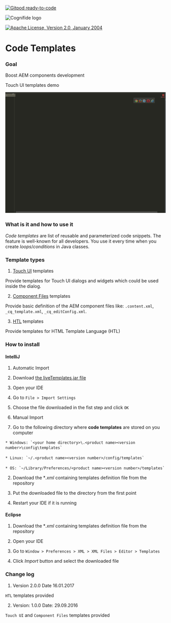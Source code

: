 [![Gitpod ready-to-code](https://img.shields.io/badge/Gitpod-ready--to--code-blue?logo=gitpod)](https://gitpod.io/#https://github.com/Cognifide/AEM-Code-Templates)

![Cognifide logo](https://assets.cognifide.com/github/cognifide-logo.png)

[![Apache License, Version 2.0, January 2004](https://img.shields.io/github/license/cognifide/aet.svg?label=License)](http://www.apache.org/licenses/)

# Code Templates

### Goal

Boost AEM components development

<p align="center">
  <p>Touch UI templates demo<p>
  <img src="misc/demo/demo.gif" alt="Code Templates"/>
</p>


### What is it and how to use it

*Code templates* are list of reusable and parameterized code snippets. The feature is well-known for all developers. You use it every time when you create *loops*/*conditions* in Java classes.

### Template types

1. [Touch UI](https://github.com/Cognifide/AEM-Code-Templates/tree/master/TouchUI) templates

 Provide templates for Touch UI dialogs and widgets which could be used inside the dialog.

2.  [Component Files](https://github.com/Cognifide/AEM-Code-Templates/tree/master/ComponentFiles) templates

 Provide basic definition of the AEM component files like: `.content.xml`, `_cq_template.xml`, `_cq_editConfig.xml`.

3.  [HTL](https://github.com/Cognifide/AEM-Code-Templates/tree/master/HTL) templates

 Provide templates for HTML Template Language (HTL)

### How to install

#### IntelliJ

1. Automatic Import

  1. Download [the liveTemplates.jar file](https://github.com/Cognifide/AEM-Code-Templates/blob/master/misc/releases/intellij/liveTemplates-2.0.0.jar)

  2. Open your IDE

  3. Go to `File > Import Settings`

  4. Choose the file downloaded in the fist step and click `OK`

2. Manual Import

  1. Go to the following directory where **code templates** are stored on you computer

    * Windows: `<your home directory>\.<product name><version number>\config\templates`

    * Linux: `~/.<product name><version number>/config/templates`

    * OS: `~/Library/Preferences/<product name><version number>/templates`

  2. Download the **.xml* containing templates definition file from the repository

  3. Put the downloaded file to the directory from the first point

  4. Restart your IDE if it is running


#### Eclipse

1. Download the **.xml* containing templates definition file from the repository

2. Open your IDE

3. Go to `Window > Preferences > XML > XML Files > Editor > Templates`

4. Click *Import* button and select the downloaded file

### Change log

1. Version 2.0.0 Date 16.01.2017

  `HTL` templates provided

2. Version: 1.0.0 Date: 29.09.2016

 `Touch UI` and `Component Files` templates provided
